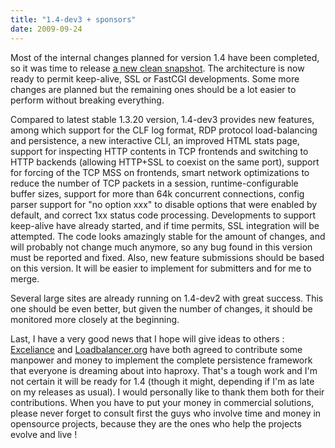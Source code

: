 ```yaml
---
title: "1.4-dev3 + sponsors"
date: 2009-09-24
---
```


Most of the internal changes planned for version 1.4 have been completed, so it was time to release [a new clean snapshot](download/1.4/src/). The architecture is now ready to permit keep-alive, SSL or FastCGI developments. Some more changes are planned but the remaining ones should be a lot easier to perform without breaking everything.

Compared to latest stable 1.3.20 version, 1.4-dev3 provides new features, among which support for the CLF log format, RDP protocol load-balancing and persistence, a new interactive CLI, an improved HTML stats page, support for inspecting HTTP contents in TCP frontends and switching to HTTP backends (allowing HTTP+SSL to coexist on the same port), support for forcing of the TCP MSS on frontends, smart network optimizations to reduce the number of TCP packets in a session, runtime-configurable buffer sizes, support for more than 64k concurrent connections, config parser support for "no option xxx" to disable options that were enabled by default, and correct 1xx status code processing. Developments to support keep-alive have already started, and if time permits, SSL integration will be attempted. The code looks amazingly stable for the amount of changes, and will probably not change much anymore, so any bug found in this version must be reported and fixed. Also, new feature submissions should be based on this version. It will be easier to implement for submitters and for me to merge.

Several large sites are already running on 1.4-dev2 with great success. This one should be even better, but given the number of changes, it should be monitored more closely at the beginning.

Last, I have a very good news that I hope will give ideas to others : [Exceliance](http://www.exceliance.fr/) and [Loadbalancer.org](http://www.loadbalancer.org/) have both agreed to contribute some manpower and money to implement the complete persistence framework that everyone is dreaming about into haproxy. That's a tough work and I'm not certain it will be ready for 1.4 (though it might, depending if I'm as late on my releases as usual). I would personally like to thank them both for their contributions. When you have to put your money in commercial solutions, please never forget to consult first the guys who involve time and money in opensource projects, because they are the ones who help the projects evolve and live !
